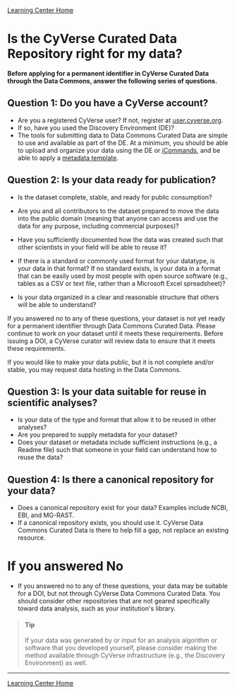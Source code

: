 [Learning Center Home](http://learning.cyverse.org/)

# Is the CyVerse Curated Data Repository right for my data?

**Before applying for a permanent identifier in CyVerse Curated Data
through the Data Commons, answer the following series of questions.**

## Question 1: Do you have a CyVerse account?

- Are you a registered CyVerse user? If not, register at [user.cyverse.org](https://user.cyverse.org/).
- If so, have you used the Discovery Environment (DE)?
- The tools for submitting data to Data Commons Curated Data are
    simple to use and available as part of the DE. At a minimum, you
    should be able to upload and organize your data using the DE or [iCommands](https://learning.cyverse.org/projects/data_store_guide/en/latest/step2.html),
    and be able to apply a [metadata template](https://cyverse.atlassian.net/wiki/spaces/DEmanual/overview).

## Question 2: Is your data ready for publication?

- Is the dataset complete, stable, and ready for public consumption?

- Are you and all contributors to the dataset prepared to move the data
into the public domain (meaning that anyone can access and use the data
for any purpose, including commercial purposes)?
- Have you sufficiently documented how the data was created such that other scientists in your
field will be able to reuse it? 
- If there is a standard or commonly used format for your datatype, is your data in that format? If no
standard exists, is your data in a format that can be easily used by
most people with open source software (e.g., tables as a CSV or text
file, rather than a Microsoft Excel spreadsheet)? 
- Is your data organized in a clear and reasonable structure that others will be able
to understand? 

If you answered no to any of these questions, your dataset is not yet ready for a permanent identifier through Data Commons
Curated Data. Please continue to work on your dataset until it meets
these requirements. Before issuing a DOI, a CyVerse curator will review data to ensure that it
meets these requirements.

If you would like to make your data public, but it is not complete
and/or stable, you may request data hosting in the Data Commons.

## Question 3: Is your data suitable for reuse in scientific analyses?

- Is your data of the type and format that allow it to be reused in
    other analyses?
- Are you prepared to supply metadata for your dataset?
- Does your dataset or metadata include sufficient instructions (e.g.,
    a Readme file) such that someone in your field can understand how to
    reuse the data?

## Question 4: Is there a canonical repository for your data?

- Does a canonical repository exist for your data? Examples include
    NCBI, EBI, and MG-RAST.
- If a canonical repository exists, you should use it. CyVerse Data Commons Curated Data is
    there to help fill a gap, not replace an existing resource.

# If you answered No

- If you answered no to any of these questions, your data may be
    suitable for a DOI, but not through CyVerse Data Commons Curated Data. You
    should consider other repositories that are not geared specifically
    toward data analysis, such as your institution's library.

> #### Tip
> If your data was generated by or input for an analysis algorithm or software that you developed yourself, please consider making the method
> available through CyVerse infrastructure (e.g., the Discovery
> Environment) as well.

------------------------------------------------------------------------

[Learning Center Home](http://learning.cyverse.org/)
